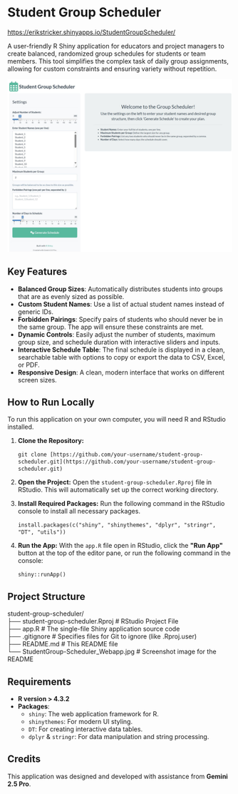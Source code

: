 # Student Group Scheduler

https://erikstricker.shinyapps.io/StudentGroupScheduler/

A user-friendly R Shiny application for educators and project managers to create balanced, randomized group schedules for students or team members. This tool simplifies the complex task of daily group assignments, allowing for custom constraints and ensuring variety without repetition.

![App Screenshot](StudentGroupScheduler_Webapp.jpg)

## Key Features

* **Balanced Group Sizes**: Automatically distributes students into groups that are as evenly sized as possible.
* **Custom Student Names**: Use a list of actual student names instead of generic IDs.
* **Forbidden Pairings**: Specify pairs of students who should never be in the same group. The app will ensure these constraints are met.
* **Dynamic Controls**: Easily adjust the number of students, maximum group size, and schedule duration with interactive sliders and inputs.
* **Interactive Schedule Table**: The final schedule is displayed in a clean, searchable table with options to copy or export the data to CSV, Excel, or PDF.
* **Responsive Design**: A clean, modern interface that works on different screen sizes.

## How to Run Locally

To run this application on your own computer, you will need R and RStudio installed.

1.  **Clone the Repository:**
    ```
    git clone [https://github.com/your-username/student-group-scheduler.git](https://github.com/your-username/student-group-scheduler.git)
    ```
2.  **Open the Project:**
    Open the `student-group-scheduler.Rproj` file in RStudio. This will automatically set up the correct working directory.

3.  **Install Required Packages:**
    Run the following command in the RStudio console to install all necessary packages.
    ```
    install.packages(c("shiny", "shinythemes", "dplyr", "stringr", "DT", "utils"))
    ```
4.  **Run the App:**
    With the `app.R` file open in RStudio, click the **"Run App"** button at the top of the editor pane, or run the following command in the console:
    ```
    shiny::runApp()
    ```

## Project Structure  
student-group-scheduler/  
├── student-group-scheduler.Rproj   # RStudio Project File  
├── app.R                           # The single-file Shiny application source code  
├── .gitignore                      # Specifies files for Git to ignore (like .Rproj.user)  
├── README.md                       # This README file  
└── StudentGroup-Scheduler_Webapp.jpg # Screenshot image for the README  

## Requirements

* **R version > 4.3.2**
* **Packages**:
    * `shiny`: The web application framework for R.
    * `shinythemes`: For modern UI styling.
    * `DT`: For creating interactive data tables.
    * `dplyr` & `stringr`: For data manipulation and string processing.

## Credits

This application was designed and developed with assistance from **Gemini 2.5 Pro**.
